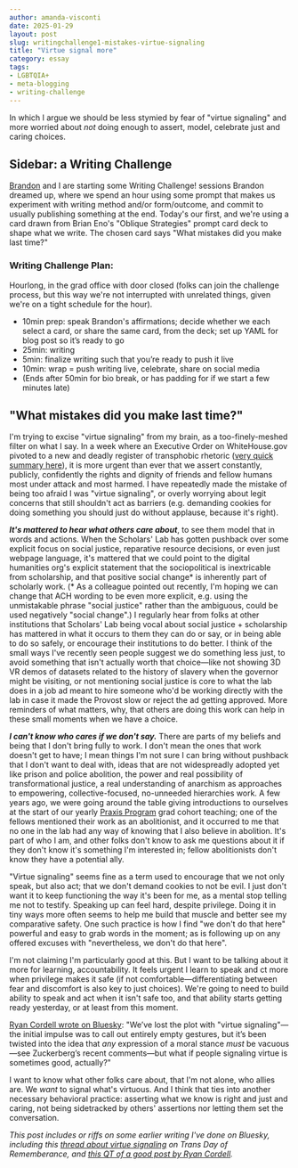 ```yaml
---
author: amanda-visconti
date: 2025-01-29
layout: post
slug: writingchallenge1-mistakes-virtue-signaling
title: "Virtue signal more"
category: essay
tags:
- LGBTQIA+
- meta-blogging
- writing-challenge
---
```


In which I argue we should be less stymied by fear of "virtue signaling" and more worried about *not* doing enough to assert, model, celebrate just and caring choices.

## Sidebar: a Writing Challenge
[Brandon](/people/brandon-walsh) and I are starting some Writing Challenge! sessions Brandon dreamed up, where we spend an hour using some prompt that makes us experiment with writing method and/or form/outcome, and commit to usually publishing something at the end. Today's our first, and we're using a card drawn from Brian Eno's "Oblique Strategies" prompt card deck to shape what we write. The chosen card says "What mistakes did you make last time?"

### Writing Challenge Plan:
Hourlong, in the grad office with door closed (folks can join the challenge process, but this way we're not interrupted with unrelated things, given we're on a tight schedule for the hour).
* 10min prep: speak Brandon's affirmations; decide whether we each select a card, or share the same card, from the deck; set up YAML for blog post so it’s ready to go
* 25min: writing
* 5min: finalize writing such that you’re ready to push it live
* 10min: wrap = push writing live, celebrate, share on social media
* (Ends after 50min for bio break, or has padding for if we start a few minutes late)

## "What mistakes did you make last time?"
I'm trying to excise "virtue signaling" from my brain, as a too-finely-meshed filter on what I say. In a week where an Executive Order on WhiteHouse.gov pivoted to a new and deadly register of transphobic rhetoric ([very quick summary here](https://bsky.app/profile/literaturegeek.bsky.social/post/3lgushjye3c2k)), it is more urgent than ever that we assert constantly, publicly, confidently the rights and dignity of friends and fellow humans most under attack and most harmed. I have repeatedly made the mistake of being too afraid I was "virtue signaling", or overly worrying about legit concerns that still shouldn't act as barriers (e.g. demanding cookies for doing something you should just do without applause, because it's right).

***It's mattered to hear what others care about***, to see them model that in words and actions. When the Scholars' Lab has gotten pushback over some explicit focus on social justice, reparative resource decisions, or even just webpage language, it's mattered that we could point to the digital humanities org's explicit statement that the sociopolitical is inextricable from scholarship, and that positive social change* is inherently part of scholarly work. (* As a colleague pointed out recently, I'm hoping we can change that ACH wording to be even more explicit, e.g. using the unmistakable phrase "social justice" rather than the ambiguous, could be used negatively "social change".) I regularly hear from folks at other institutions that Scholars' Lab being vocal about social justice + scholarship has mattered in what it occurs to them they can do or say, or in being able to do so safely, or encourage their institutions to do better. I think of the small ways I've recently seen people suggest we do something less just, to avoid something that isn't actually worth that choice—like not showing 3D VR demos of datasets related to the history of slavery when the governor might be visiting, or not mentioning social justice is core to what the lab does in a job ad meant to hire someone who'd be working directly with the lab in case it made the Provost slow or reject the ad getting approved. More reminders of what matters, why, that others are doing this work can help in these small moments when we have a choice.

***I can't know who cares if we don't say.*** There are parts of my beliefs and being that I don't bring fully to work. I don't mean the ones that work doesn't get to have; I mean things I'm not sure I can bring without pushback that I don't want to deal with, ideas that are not widespreadly adopted yet like prison and police abolition, the power and real possibility of transformational justice, a real understanding of anarchism as approaches to empowering, collective-focused, no-unneeded hierarchies work. A few years ago, we were going around the table giving introductions to ourselves at the start of our yearly [Praxis Program](https://praxis.scholarslab.org/) grad cohort teaching; one of the fellows mentioned their work as an abolitionist, and it occurred to me that no one in the lab had any way of knowing that I also believe in abolition. It's part of who I am, and other folks don't know to ask me questions about it if they don't know it's something I'm interested in; fellow abolitionists don't know they have a potential ally.

"Virtue signaling" seems fine as a term used to encourage that we not only speak, but also act; that we don't demand cookies to not be evil. I just don't want it to keep functioning the way it's been for me, as a mental stop telling me not to testify. Speaking up can feel hard, despite privilege. Doing it in tiny ways more often seems to help me build that muscle and better see my comparative safety. One such practice is how I find "we don't do that here" powerful and easy to grab words in the moment; as is following up on any offered excuses with "nevertheless, we don't do that here". 

I'm not claiming I'm particularly good at this. But I want to be talking about it more for learning, accountability. It feels urgent I learn to speak and ct more when privilege makes it safe (if not comfortable—differentiating between fear and discomfort is also key to just choices). We're going to need to build ability to speak and act when it isn't safe too, and that ability starts getting ready yesterday, or at least from this moment.

[Ryan Cordell wrote on Bluesky](https://bsky.app/profile/ryancordell.org/post/3lgcc4vixkc2d): "We’ve lost the plot with "virtue signaling"—the initial impulse was to call out entirely empty gestures, but it’s been twisted into the idea that *any* expression of a moral stance *must* be vacuous—see Zuckerberg’s recent comments—but what if people signaling virtue is sometimes good, actually?"

I want to know what other folks care about, that I'm not alone, who allies are. We *want* to signal what's virtuous. And I think that ties into another necessary behavioral practice: asserting what we know is right and just and caring, not being sidetracked by others' assertions nor letting them set the conversation.

_This post includes or riffs on some earlier writing I've done on Bluesky, including this [thread about virtue signaling](https://bsky.app/profile/literaturegeek.bsky.social/post/3lbeh5zlms32x) on Trans Day of Rememberance, and [this QT of a good post by Ryan Cordell](https://bsky.app/profile/literaturegeek.bsky.social/post/3lgd72aa5f22f)._